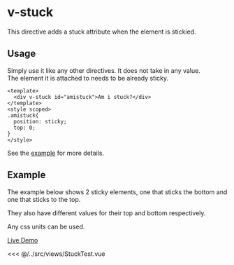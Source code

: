 # v-stuck
This directive adds a stuck attribute when the element is stickied.

## Usage
Simply use it like any other directives. It does not take in any value.<br>
The element it is attached to needs to be already sticky.
```vue
<template>
  <div v-stuck id="amistuck">Am i stuck?</div>
</template>
<style scoped>
.amistuck{
  position: sticky;
  top: 0;
}
</style>
```
See the [example](#example) for more details.

## Example
The example below shows 2 sticky elements, one that sticks the bottom and one that sticks to the top.

They also have different values for their top and bottom respectively.

Any css units can be used.

[Live Demo](https://stackblitz.com/edit/examples-vyue42-vstuck?file=src%2FApp.vue)

<<< @/../src/views/StuckTest.vue
